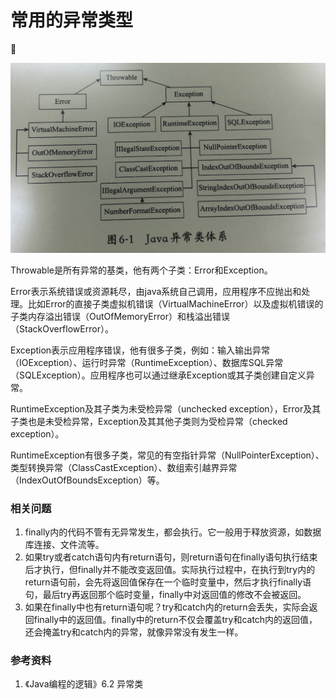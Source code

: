 # 常用的异常类型
🍎

![1539325941514](/resources/java/1539325941514.jpg)

Throwable是所有异常的基类，他有两个子类：Error和Exception。

Error表示系统错误或资源耗尽，由java系统自己调用，应用程序不应抛出和处理。比如Error的直接子类虚拟机错误（VirtualMachineError）以及虚拟机错误的子类内存溢出错误（OutOfMemoryError）和栈溢出错误（StackOverflowError）。

Exception表示应用程序错误，他有很多子类，例如：输入输出异常（IOException）、运行时异常（RuntimeException）、数据库SQL异常（SQLException）。应用程序也可以通过继承Exception或其子类创建自定义异常。

RuntimeException及其子类为未受检异常（unchecked exception），Error及其子类也是未受检异常，Exception及其其他子类则为受检异常（checked exception）。

RuntimeException有很多子类，常见的有空指针异常（NullPointerException）、类型转换异常（ClassCastException）、数组索引越界异常（IndexOutOfBoundsException）等。

### 相关问题

1. finally内的代码不管有无异常发生，都会执行。它一般用于释放资源，如数据库连接、文件流等。
2. 如果try或者catch语句内有return语句，则return语句在finally语句执行结束后才执行，但finally并不能改变返回值。实际执行过程中，在执行到try内的return语句前，会先将返回值保存在一个临时变量中，然后才执行finally语句，最后try再返回那个临时变量，finally中对返回值的修改不会被返回。
3. 如果在finally中也有return语句呢？try和catch内的return会丢失，实际会返回finally中的返回值。finally中的return不仅会覆盖try和catch内的返回值，还会掩盖try和catch内的异常，就像异常没有发生一样。

### 参考资料

1. 《Java编程的逻辑》6.2 异常类